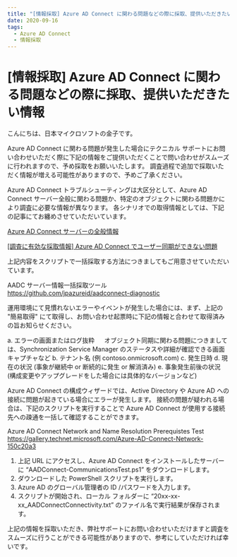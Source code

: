 ```yaml
---
title: "[情報採取] Azure AD Connect に関わる問題などの際に採取、提供いただきたい情報"
date: 2020-09-16
tags:
  - Azure AD Connect
  - 情報採取
---
```


# [情報採取] Azure AD Connect に関わる問題などの際に採取、提供いただきたい情報

こんにちは、日本マイクロソフトの金子です。

Azure AD Connect に関わる問題が発生した場合にテクニカル サポートにお問い合わせいただく際に下記の情報をご提供いただくことで問い合わせがスムーズに行われますので、予め採取をお願いいたします。
調査過程で追加で採取いただく情報が増える可能性がありますので、予めご了承ください。

Azure AD Connect トラブルシューティングは大区分として、Azure AD Connect サーバー全般に関わる問題か、特定のオブジェクトに関わる問題かにより調査に必要な情報が異なります。
各シナリオでの取得情報としては、下記の記事にてお纏めさせていただいています。

[Azure AD Connect サーバーの全般情報](../azure-active-directory-connect/general-information.md)

[\[調査に有効な採取情報\] Azure AD Connect でユーザー同期ができない問題](../azure-active-directory-connect/problem-user-synchronize.md)

上記内容をスクリプトで一括採取する方法につきましてもご用意させていただいています。

 AADC サーバー情報一括採取ツール
 https://github.com/jpazureid/aadconnect-diagnostic

運用環境にて見慣れないエラーやイベントが発生した場合には、まず、上記の "簡易取得" にて取得し、お問い合わせ起票時に下記の情報と合わせて取得済みの旨お知らせください。

a. エラーの画面またはログ抜粋
　 オブジェクト同期に関わる問題につきましては、Synchronization Service Manager のステータスや詳細が確認できる画面キャプチャなど
b. テナント名   (例 contoso.onmicrosoft.com)
c. 発生日時
d. 現在の状況 (事象が継続中 or 断続的に発生 or 解消済み)
e. 事象発生前後の状況 (構成変更やアップグレードをした場合には具体的なバージョンなど)

Azure AD Connect の構成ウィザードでは、Active Directory や Azure AD への接続に問題が起きている場合にエラーが発生します。
接続の問題が疑われる場合は、下記のスクリプトを実行することで Azure AD Connect が使用する接続先への疎通を一括して確認することができます。

 Azure AD Connect Network and Name Resolution Prerequistes Test
 https://gallery.technet.microsoft.com/Azure-AD-Connect-Network-150c20a3

1. 上記 URL にアクセスし、Azure AD Connect をインストールしたサーバーに “AADConnect-CommunicationsTest.ps1” をダウンロードします。
2. ダウンロードした PowerShell スクリプトを実行します。
3. Azure AD のグローバル管理者の ID /パスワードを入力します。
4. スクリプトが開始され、ローカル フォルダーに “20xx-xx-xx_AADConnectConnectivity.txt” のファイル名で実行結果が保存されます。

上記の情報を採取いただき、弊社サポートにお問い合わせいただけますと調査をスムーズに行うことができる可能性がありますので、参考にしていただければ幸いです。
